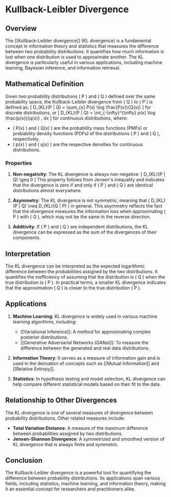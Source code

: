 
# Kullback-Leibler Divergence

## Overview
The [[Kullback-Leibler divergence]] (KL divergence) is a fundamental concept in information theory and statistics that measures the difference between two probability distributions. It quantifies how much information is lost when one distribution is used to approximate another. The KL divergence is particularly useful in various applications, including machine learning, Bayesian inference, and information retrieval.

## Mathematical Definition
Given two probability distributions \( P \) and \( Q \) defined over the same probability space, the Kullback-Leibler divergence from \( Q \) to \( P \) is defined as:
\[
D_{KL}(P \| Q) = \sum_{x} P(x) \log \frac{P(x)}{Q(x)}
\]
for discrete distributions, or
\[
D_{KL}(P \| Q) = \int_{-\infty}^{\infty} p(x) \log \frac{p(x)}{q(x)} \, dx
\]
for continuous distributions, where:
- \( P(x) \) and \( Q(x) \) are the probability mass functions (PMFs) or probability density functions (PDFs) of the distributions \( P \) and \( Q \), respectively.
- \( p(x) \) and \( q(x) \) are the respective densities for continuous distributions.

### Properties
1. **Non-negativity**: The KL divergence is always non-negative:
   \[
   D_{KL}(P \| Q) \geq 0
   \]
   This property follows from Jensen's inequality and indicates that the divergence is zero if and only if \( P \) and \( Q \) are identical distributions almost everywhere.

2. **Asymmetry**: The KL divergence is not symmetric, meaning that \( D_{KL}(P \| Q) \neq D_{KL}(Q \| P) \) in general. This asymmetry reflects the fact that the divergence measures the information loss when approximating \( P \) with \( Q \), which may not be the same in the reverse direction.

3. **Additivity**: If \( P \) and \( Q \) are independent distributions, the KL divergence can be expressed as the sum of the divergences of their components.

## Interpretation
The KL divergence can be interpreted as the expected logarithmic difference between the probabilities assigned by the two distributions. It quantifies the inefficiency of assuming that the distribution is \( Q \) when the true distribution is \( P \). In practical terms, a smaller KL divergence indicates that the approximation \( Q \) is closer to the true distribution \( P \).

## Applications
1. **Machine Learning**: KL divergence is widely used in various machine learning algorithms, including:
   - [[Variational Inference]]: A method for approximating complex posterior distributions.
   - [[Generative Adversarial Networks (GANs)]]: To measure the difference between the generated and real data distributions.

2. **Information Theory**: It serves as a measure of information gain and is used in the derivation of concepts such as [[Mutual Information]] and [[Relative Entropy]].

3. **Statistics**: In hypothesis testing and model selection, KL divergence can help compare different statistical models based on their fit to the data.

## Relationship to Other Divergences
The KL divergence is one of several measures of divergence between probability distributions. Other related measures include:
- **Total Variation Distance**: A measure of the maximum difference between probabilities assigned by two distributions.
- **Jensen-Shannon Divergence**: A symmetrized and smoothed version of KL divergence that is always finite and symmetric.

## Conclusion
The Kullback-Leibler divergence is a powerful tool for quantifying the difference between probability distributions. Its applications span various fields, including statistics, machine learning, and information theory, making it an essential concept for researchers and practitioners alike.
